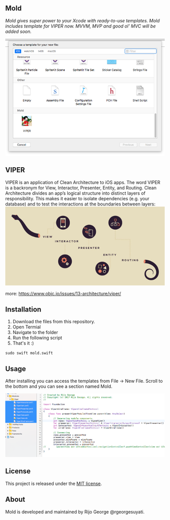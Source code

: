 ## Mold

*Mold gives super power to your Xcode with ready-to-use templates. Mold includes template for VIPER now. MVVM, MVP and good ol' MVC will be added soon.*

![Mold](screen.png)



## VIPER

VIPER is an application of Clean Architecture to iOS apps. The word VIPER is a backronym for View, Interactor, Presenter, Entity, and Routing. Clean Architecture divides an app’s logical structure into distinct layers of responsibility. This makes it easier to isolate dependencies (e.g. your database) and to test the interactions at the boundaries between layers:
![Viper](viper.jpg) 

more: https://www.objc.io/issues/13-architecture/viper/

## Installation
1. Download the files from this repository.
2. Open Termial
3. Navigate to the folder
4. Run the following script
5. That's it :)
```shell
sudo swift mold.swift
```

## Usage

After installing you can access the templates from File -> New File. Scroll to the bottom and you can see a section named Mold.

![Screenshot](code.png)

## License

This project is released under the [MIT license](https://github.com/rgeorgesuyati/Mold/blob/master/LICENSE).

## About

Mold is developed and maintained by Rijo George @rgeorgesuyati. 
